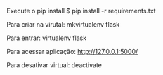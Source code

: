 Execute o pip install
$ pip install -r requirements.txt


Para criar na virutal:
mkvirtualenv flask

Para entrar:
virtualenv flask

Para acessar aplicação:
http://127.0.0.1:5000/

Para desativar virtual:
deactivate
